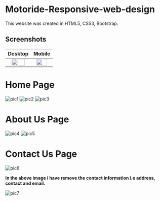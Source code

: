 # Motoride-Responsive-web-design

This website was created in HTML5, CSS3, Bootstrap.


## Screenshots

| Desktop  | Mobile |
| :-----------: | :-----------: |
| <img src="https://user-images.githubusercontent.com/21124445/43677824-322ad39a-9826-11e8-88ff-ca75ee36ac00.png" width="80%">  | <img src="https://user-images.githubusercontent.com/21124445/43677825-3263ab8e-9826-11e8-8418-a551c4a3e278.png" width="80%" >  |

# Home Page
![pic1](https://user-images.githubusercontent.com/21124445/42833567-0d2b6bc6-8a12-11e8-9b02-1fd62b3ea0ee.png)
![pic2](https://user-images.githubusercontent.com/21124445/42833568-0d618ca6-8a12-11e8-8525-021c04dc505c.png)
![pic3](https://user-images.githubusercontent.com/21124445/42833769-c4528e1a-8a12-11e8-9036-f9573ad792af.png)

# About Us Page
![pic4](https://user-images.githubusercontent.com/21124445/42833571-0dcf1fd2-8a12-11e8-9c62-0b8a78818f8d.png)
![pic5](https://user-images.githubusercontent.com/21124445/42833572-0e01f9b6-8a12-11e8-9862-a47e97520fa6.png)

# Contact Us Page
![pic6](https://user-images.githubusercontent.com/21124445/42833573-0e36c07e-8a12-11e8-8b55-b9514b565667.png)

**In the above image i have remove the contact information i.e address, contact and email.**

![pic7](https://user-images.githubusercontent.com/21124445/42833574-0e6b6a2c-8a12-11e8-86ad-8b492bc67b6c.png)
